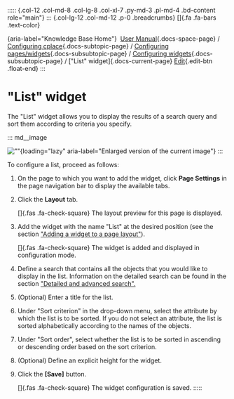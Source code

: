 ::::: {.col-12 .col-md-8 .col-lg-8 .col-xl-7 .py-md-3 .pl-md-4 .bd-content role="main"}
::: {.col-lg-12 .col-md-12 .p-0 .breadcrumbs}
[]{.fa .fa-bars .text-color}

[](https://docs.cplace.io/){aria-label="Knowledge Base Home"}  [User
Manual](/user-manual-en/){.docs-space-page} / [Configuring
cplace](/user-manual-en/cplace-konfigurieren/){.docs-subtopic-page} /
[Configuring
pages/widgets](/user-manual-en/cplace-konfigurieren/seiten-widgets-konfiguriere/){.docs-subsubtopic-page}
/ [Configuring
widgets](/user-manual-en/cplace-konfigurieren/seiten-widgets-konfiguriere/widgets-konfigurieren/){.docs-subsubtopic-page}
/ [\"List\" widget]{.docs-current-page} [
Edit](https://github.com/collaborationfactory/cplace-doc-user-enu/blob/release/25.2/cplace-konfigurieren/seiten-widgets-konfiguriere/widgets-konfigurieren/liste-widget.md){.edit-btn
.float-end}
:::

# "List" widget

The "List" widget allows you to display the results of a search query
and sort them according to criteria you specify.

::: md__image
[](../../../../graphics/cplace-konfigurieren/Liste-Widget-de.png)

![\"\"](../../../../graphics/cplace-konfigurieren/Liste-Widget-de.png){loading="lazy"
aria-label="Enlarged version of the current image"}
:::

To configure a list, proceed as follows:

1.  On the page to which you want to add the widget, click **Page
    Settings** in the page navigation bar to display the available tabs.

2.  Click the **Layout** tab.

    []{.fas .fa-check-square} The layout preview for this page is
    displayed.

3.  Add the widget with the name "List" at the desired position (see the
    section ["Adding a widget to a page
    layout"](/user-manual-en/cplace-konfigurieren/seiten-widgets-konfiguriere/widget-zu-seitenlayout-hinzufuegen/)).

    []{.fas .fa-check-square} The widget is added and displayed in
    configuration mode.

4.  Define a search that contains all the objects that you would like to
    display in the list. Information on the detailed search can be found
    in the section ["Detailed and advanced
    search".](/user-manual-en/cplace-anwenden/inhalte-suchen-und-wiederfin/detail-und-erweiterte-suche/)

5.  (Optional) Enter a title for the list.

6.  Under "Sort criterion" in the drop-down menu, select the attribute
    by which the list is to be sorted. If you do not select an
    attribute, the list is sorted alphabetically according to the names
    of the objects.

7.  Under "Sort order", select whether the list is to be sorted in
    ascending or descending order based on the sort criterion.

8.  (Optional) Define an explicit height for the widget.

9.  Click the **\[Save\]** button.

    []{.fas .fa-check-square} The widget configuration is saved.
:::::
